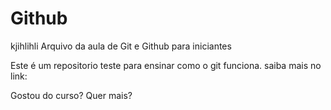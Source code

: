 # Github

kjihlihli
Arquivo da aula de Git e Github para iniciantes

Este é um repositorio teste para ensinar como o git funciona.
saiba mais no link:


Gostou do curso? Quer mais?

